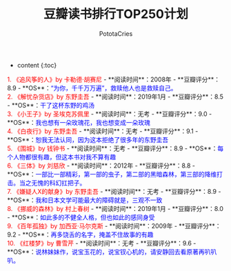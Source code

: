 ﻿---
layout: post
title:  "豆瓣读书排行TOP250计划"
categories: Reading
tags: 读书计划
author: PototaCries
---

* content
{:toc}



<font color="red"> 
1. 《追风筝的人》by 卡勒德·胡赛尼
</font>
- **阅读时间**：2008年
- **豆瓣评分**：8.9
- **OS**：<font color="blue">“为你，千千万万遍”，救赎他人也是救赎自己。</font>
<br />


<font color="red"> 
2. 《解忧杂货店》by 东野圭吾
</font>
- **阅读时间**：2019年1月
- **豆瓣评分**：8.5
- **OS**：<font color="blue">干了这杯东野的鸡汤</font>
<br />

<font color="red"> 
3. 《小王子》by 圣埃克苏佩里
</font>
- **阅读时间**：无考
- **豆瓣评分**：9.0
- **OS**：<font color="blue">我也想有一朵玫瑰花，我也想变成一朵玫瑰</font>
<br />

<font color="red"> 
4. 《白夜行》by 东野圭吾
</font>
- **阅读时间**：无考
- **豆瓣评分**：9.1
- **OS**：<font color="blue">恕我无法认同，因为这本拒绝了很多年的东野圭吾</font>
<br />

<font color="red"> 
5. 《围城》by 钱钟书
</font>
- **阅读时间**：无考
- **豆瓣评分**：8.9
- **OS**：<font color="blue">每个人物都很有趣，但这本书对我不算有趣</font>
<br />

<font color="red"> 
6. 《三体》by 刘慈欣
</font>
- **阅读时间**：2012年
- **豆瓣评分**：8.8
- **OS**：<font color="blue">一部比一部精彩，第一部的虫子，第二部的黑暗森林，第三部的降维打击。当之无愧的科幻扛把子。</font>
<br />

<font color="red"> 
7. 《嫌疑人X的献身》by 东野圭吾
</font>
- **阅读时间**：无考
- **豆瓣评分**：8.9
- **OS**：<font color="blue">我和日本文学可能最大的障碍就是，三观不一致</font>
<br />

<font color="red"> 
8. 《挪威的森林》by 村上春树
</font>
- **阅读时间**：2019年1月
- **豆瓣评分**：8.0
- **OS**：<font color="blue">如此多的不健全人格，但也如此的感同身受</font>
<br />

<font color="red"> 
9. 《百年孤独》by 加西亚·马尔克斯
</font>
- **阅读时间**：2009年
- **豆瓣评分**：9.2
- **OS**：<font color="blue">再多饶舌的名字，掩盖不住故事的有趣</font>
<br />

<font color="red"> 
10. 《红楼梦》by 曹雪芹
</font>
- **阅读时间**：无考
- **豆瓣评分**：9.6
- **OS**：<font color="blue">说林妹妹作，说宝玉花的，说宝钗心机的，请安静回去看原著再叭叭叭。</font>
<br />

